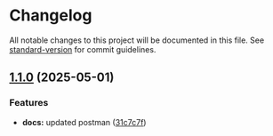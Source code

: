 # Changelog

All notable changes to this project will be documented in this file. See [standard-version](https://github.com/conventional-changelog/standard-version) for commit guidelines.

## [1.1.0](https://github.com/MinPyaeKyaw/rbac-expressjs-starter/compare/v1.0.1...v1.1.0) (2025-05-01)

### Features

- **docs:** updated postman ([31c7c7f](https://github.com/MinPyaeKyaw/rbac-expressjs-starter/commit/31c7c7f02231361f4b80a2f581d9409a50442bf3))
